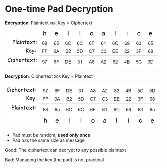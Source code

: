 # One-time Pad Decryption

**Encryption**: Plaintext `XOR` Key = Ciphertext

![](../.gitbook/assets/image%20%2865%29.png)



**Decryption**: Ciphertext `XOR` Key = Plaintext

![](../.gitbook/assets/image%20%2861%29.png)

* Pad must be random, **used only once** 
* Pad has the same size as message



Good: The ciphertext can decrypt to any possible plaintext 

Bad: Managing the key \(the pad\) is not practical


